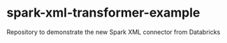 # spark-xml-transformer-example
Repository to demonstrate the new Spark XML connector from Databricks
